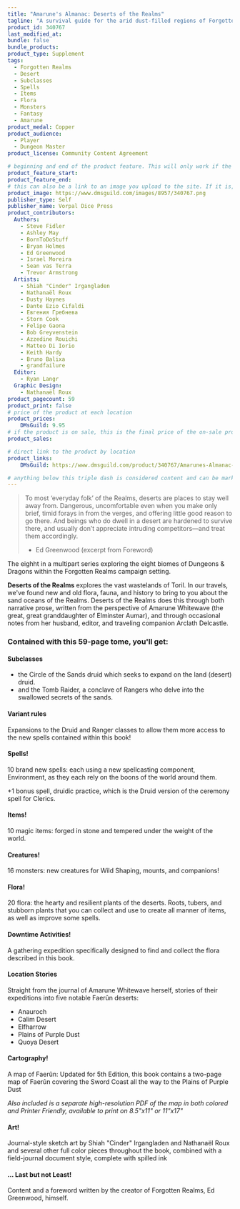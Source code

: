 ```yaml
---
title: "Amarune's Almanac: Deserts of the Realms"
tagline: "A survival guide for the arid dust-filled regions of Forgotten Realms"
product_id: 340767
last_modified_at:
bundle: false
bundle_products:
product_type: Supplement
tags:
  - Forgotten Realms
  - Desert
  - Subclasses
  - Spells
  - Items
  - Flora
  - Monsters
  - Fantasy
  - Amarune
product_medal: Copper
product_audience:
  - Player
  - Dungeon Master
product_license: Community Content Agreement

# beginning and end of the product feature. This will only work if the site is updated within several weeks of when the feature is supposed to happen. Making a new post counts as updating.
product_feature_start: 
product_feature_end: 
# this can also be a link to an image you upload to the site. If it is, it must start with a "/" or be a full link
product_image: https://www.dmsguild.com/images/8957/340767.png
publisher_type: Self
publisher_name: Vorpal Dice Press
product_contributors:
  Authors:
    - Steve Fidler
    - Ashley May
    - BornToDoStuff
    - Bryan Holmes
    - Ed Greenwood
    - Israel Moreira
    - Sean vas Terra
    - Trevor Armstrong
  Artists:
    - Shiah "Cinder" Irgangladen
    - Nathanaël Roux
    - Dusty Haynes
    - Dante Ezio Cifaldi
    - Евгения Гребнева
    - Storn Cook
    - Felipe Gaona
    - Bob Greyvenstein
    - Azzedine Rouichi
    - Matteo Di Iorio
    - Keith Hardy
    - Bruno Balixa
    - grandfailure
  Editor:
    - Ryan Langr
  Graphic Design:
    - Nathanaël Roux
product_pagecount: 59
product_print: false
# price of the product at each location
product_prices:
    DMsGuild: 9.95
# if the product is on sale, this is the final price of the on-sale product for each location that it is on sale. The sales % will be calculated and displayed based on the difference between product_prices and product_sales
product_sales:

# direct link to the product by location
product_links:
    DMsGuild: https://www.dmsguild.com/product/340767/Amarunes-Almanac-Deserts-of-the-Realms?affiliate_id=1713687&src=VDPWebsite

# anything below this triple dash is considered content and can be markup or html. It should be fully HTML compatible as long as your tags are formatted correctly.
---
```

> To most ‘everyday folk’ of the Realms, deserts are places to stay well away from. Dangerous, uncomfortable even when you make only brief, timid forays in from the verges, and offering little good reason to go there. And beings who do dwell in a desert are hardened to survive there, and usually don’t appreciate intruding competitors—and treat them accordingly.
> - Ed Greenwood (excerpt from Foreword)

The eighht in a multipart series exploring the eight biomes of Dungeons & Dragons within the Forgotten Realms campaign setting.

**Deserts of the Realms** explores the vast wastelands of Toril. In our travels, we've found new and old flora, fauna, and history to bring to you about the sand oceans of the Realms. Deserts of the Realms does this through both narrative prose, written from the perspective of Amarune Whitewave (the great, great granddaughter of Elminster Aumar), and through occasional notes from her husband, editor, and traveling companion Arclath Delcastle.

### Contained with this 59-page tome, you'll get:

#### Subclasses
- the Circle of the Sands druid which seeks to expand on the land (desert) druid.
- and the Tomb Raider, a conclave of Rangers who delve into the swallowed secrets of the sands.

#### Variant rules
Expansions to the Druid and Ranger classes to allow them more access to the new spells contained within this book!

#### Spells!
10 brand new spells: each using a new spellcasting component, Environment, as they each rely on the boons of the world around them.

+1 bonus spell, druidic practice, which is the Druid version of the ceremony spell for Clerics.

#### Items!
10 magic items: forged in stone and tempered under the weight of the world.

#### Creatures!
16 monsters: new creatures for Wild Shaping, mounts, and companions!

#### Flora!
20 flora: the hearty and resilient plants of the deserts. Roots, tubers, and stubborn plants that you can collect and use to create all manner of items, as well as improve some spells.

#### Downtime Activities!
A gathering expedition specifically designed to find and collect the flora described in this book.

#### Location Stories
Straight from the journal of Amarune Whitewave herself, stories of their expeditions into five notable Faerûn deserts:
- Anauroch
- Calim Desert
- Elfharrow
- Plains of Purple Dust
- Quoya Desert

#### Cartography!
A map of Faerûn: Updated for 5th Edition, this book contains a two-page map of Faerûn covering the Sword Coast all the way to the Plains of Purple Dust

*Also included is a separate high-resolution PDF of the map in both colored and Printer Friendly, available to print on 8.5"x11" or 11"x17"*

#### Art!
Journal-style sketch art by Shiah "Cinder" Irgangladen and Nathanaël Roux and several other full color pieces throughout the book, combined with a field-journal document style, complete with spilled ink

#### ... Last but not Least!

Content and a foreword written by the creator of Forgotten Realms, Ed Greenwood, himself.